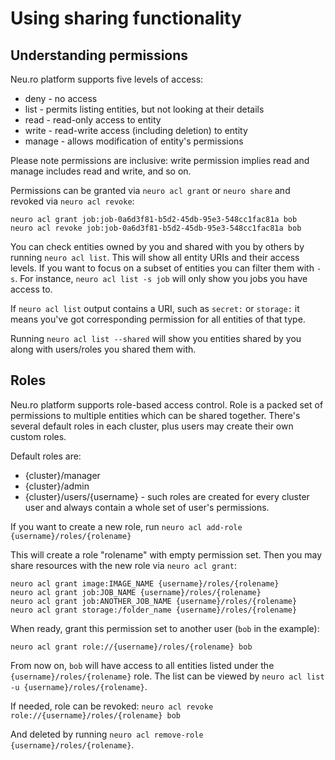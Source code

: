 Using sharing functionality
===========================

Understanding permissions
-------------------------
Neu.ro platform supports five levels of access:
* deny - no access
* list - permits listing entities, but not looking at their details
* read - read-only access to entity
* write - read-write access (including deletion) to entity
* manage - allows modification of entity's permissions

Please note permissions are inclusive: write permission implies read and manage
includes read and write, and so on.

Permissions can be granted via `neuro acl grant` or `neuro share` and
revoked via `neuro acl revoke`:
```
neuro acl grant job:job-0a6d3f81-b5d2-45db-95e3-548cc1fac81a bob
neuro acl revoke job:job-0a6d3f81-b5d2-45db-95e3-548cc1fac81a bob
```

You can check entities owned by you and shared with you by others by running
`neuro acl list`. This will show all entity URIs and their access levels.
If you want to focus on a subset of entities you can filter them with `-s`.
For instance, `neuro acl list -s job` will only show you jobs you have access to.

If `neuro acl list` output contains a URI, such as `secret:` or `storage:`
it means you've got corresponding permission for all entities of that type.

Running `neuro acl list --shared` will show you entities shared by you
along with users/roles you shared them with.

Roles
-----
Neu.ro platform supports role-based access control. Role is a packed set
of permissions to multiple entities which can be shared together. There's several
default roles in each cluster, plus users may create their own custom roles.

Default roles are:
* {cluster}/manager
* {cluster}/admin
* {cluster}/users/{username} - such roles are created for every cluster user and
    always contain a whole set of user's permissions.

If you want to create a new role, run
`neuro acl add-role {username}/roles/{rolename}`

This will create a role "rolename" with empty permission set. Then you may share
resources with the new role via `neuro acl grant`:

```
neuro acl grant image:IMAGE_NAME {username}/roles/{rolename}
neuro acl grant job:JOB_NAME {username}/roles/{rolename}
neuro acl grant job:ANOTHER_JOB_NAME {username}/roles/{rolename}
neuro acl grant storage:/folder_name {username}/roles/{rolename}
```

When ready, grant this permission set to another user (`bob` in the example):

```
neuro acl grant role://{username}/roles/{rolename} bob
```

From now on, `bob` will have access to all entities listed under
the `{username}/roles/{rolename}` role. The list can be viewed by
`neuro acl list -u {username}/roles/{rolename}`.

If needed, role can be revoked:
`neuro acl revoke role://{username}/roles/{rolename} bob`

And deleted by running `neuro acl remove-role {username}/roles/{rolename}`.